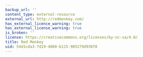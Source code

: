 ```yaml
---
backup_url: ''
content_type: external-resource
external_url: http://redmonkey.com/
has_external_licence_warning: true
has_external_license_warning: true
is_broken: ''
license: https://creativecommons.org/licenses/by-nc-sa/4.0/
title: Red Monkey
uid: 54d1cda3-7d19-4860-b115-905279d936f8
---
```

